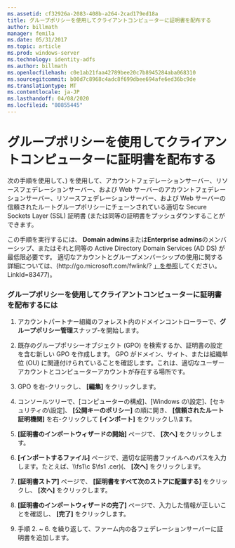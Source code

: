 ```yaml
---
ms.assetid: cf32926a-2083-408b-a264-2cad179ed18a
title: グループポリシーを使用してクライアントコンピューターに証明書を配布する
author: billmath
manager: femila
ms.date: 05/31/2017
ms.topic: article
ms.prod: windows-server
ms.technology: identity-adfs
ms.author: billmath
ms.openlocfilehash: c0e1ab21faa42789bee20c7b8945284aba068310
ms.sourcegitcommit: b00d7c8968c4adc8f699dbee694afe6ed36bc9de
ms.translationtype: MT
ms.contentlocale: ja-JP
ms.lasthandoff: 04/08/2020
ms.locfileid: "80855445"
---
```

# <a name="distribute-certificates-to-client-computers-by-using-group-policy"></a>グループポリシーを使用してクライアントコンピューターに証明書を配布する


次の手順を使用して、\) を使用して、アカウントフェデレーションサーバー、リソースフェデレーションサーバー、および Web サーバーのアカウントフェデレーションサーバー、リソースフェデレーションサーバー、および Web サーバーの信頼されたルートグループポリシーにチェーンされている適切な Secure Sockets Layer \(SSL\) 証明書 \(または同等の証明書をプッシュダウンすることができます。  
  
この手順を実行するには、 **Domain admins**または**Enterprise admins**のメンバーシップ、またはそれと同等の Active Directory Domain Services \(AD DS\) が最低限必要です。  適切なアカウントとグループメンバーシップの使用に関する詳細については、\(http:\/\/go.microsoft.com\/fwlink\/? [」を参照](https://go.microsoft.com/fwlink/?LinkId=83477)してください。LinkId\=83477\)。   
  
### <a name="to-distribute-certificates-to-client-computers-by-using-group-policy"></a>グループポリシーを使用してクライアントコンピューターに証明書を配布するには  
  
1.  アカウントパートナー組織のフォレスト内のドメインコントローラーで、**グループポリシー管理**スナップ\-を開始します。  
  
2.  既存のグループポリシーオブジェクト \(GPO\) を検索するか、証明書の設定を含む新しい GPO を作成します。 GPO がドメイン、サイト、または組織単位 \(OU\) に関連付けられていることを確認します。これは、適切なユーザーアカウントとコンピューターアカウントが存在する場所です。  
  
3.  GPO を右\-クリックし、 **[編集]** をクリックします。  
  
4.  コンソールツリーで、[コンピューターの構成]、[Windows の\\設定]、[セキュリティの\\設定]、 **[公開キーのポリシー]** の順に開き、 **[信頼されたルート証明機関]** を右\-クリックして **[インポート]** をクリックし\\\\ます。  
  
5.  **[証明書のインポートウィザードの開始]** ページで、 **[次へ]** をクリックします。  
  
6.  **[インポートするファイル]** ページで、適切な証明書ファイルへのパスを入力します。たとえば、\\\\fs1\\c $\\fs1 .cer\)\(、 **[次へ]** をクリックします。  
  
7.  **[証明書ストア]** ページで、 **[証明書をすべて次のストアに配置する]** をクリックし、 **[次へ]** をクリックします。  
  
8.  **[証明書のインポートウィザードの完了]** ページで、入力した情報が正しいことを確認し、 **[完了]** をクリックします。  
  
9. 手順 2. ~ 6. を繰り返して、ファーム内の各フェデレーションサーバーに証明書を追加します。  
